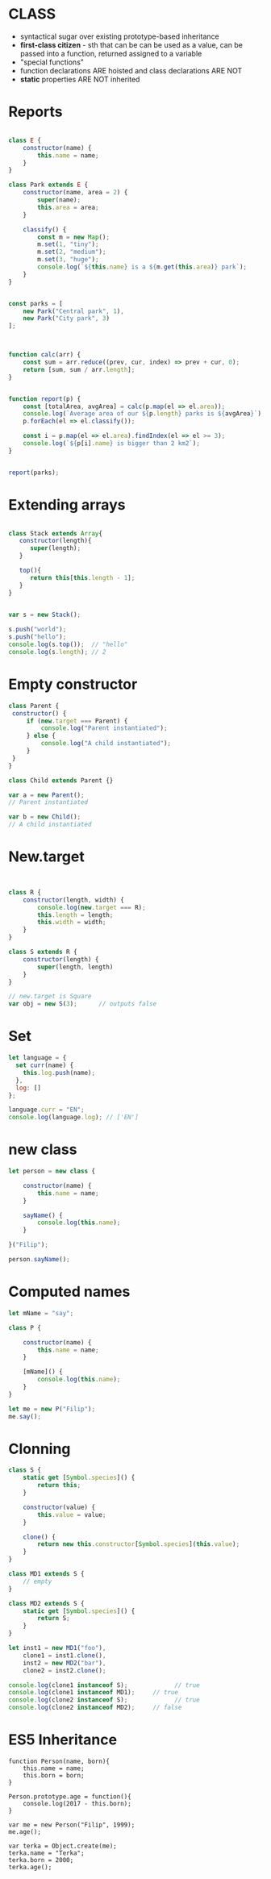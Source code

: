 # CLASS
* syntactical sugar over existing prototype-based inheritance
* **first-class citizen** - sth that can be can be used as a value, can be passed into a function, returned assigned to a variable
* "special functions"
* function declarations ARE hoisted and class declarations ARE NOT
* **static** properties ARE NOT inherited

# Reports
```js

class E {
    constructor(name) {
        this.name = name;
    }
}

class Park extends E {
    constructor(name, area = 2) {
        super(name);
        this.area = area;
    }

    classify() {
        const m = new Map();
        m.set(1, "tiny");
        m.set(2, "medium");
        m.set(3, "huge");
        console.log(`${this.name} is a ${m.get(this.area)} park`);
    }
}


const parks = [
    new Park("Central park", 1),
    new Park("City park", 3)
];



function calc(arr) {
    const sum = arr.reduce((prev, cur, index) => prev + cur, 0);
    return [sum, sum / arr.length];
}


function report(p) {
    const [totalArea, avgArea] = calc(p.map(el => el.area));
    console.log(`Average area of our ${p.length} parks is ${avgArea}`);
    p.forEach(el => el.classify());

    const i = p.map(el => el.area).findIndex(el => el >= 3);
    console.log(`${p[i].name} is bigger than 2 km2`);
}


report(parks);
 ```


# Extending arrays
```javascript

class Stack extends Array{
   constructor(length){
      super(length);
   }

   top(){
      return this[this.length - 1];
   }
}
    

var s = new Stack();   

s.push("world");
s.push("hello");
console.log(s.top());  // "hello"
console.log(s.length); // 2
   ```
   
 # Empty constructor
   ```javascript
class Parent {
    constructor() {
        if (new.target === Parent) {
            console.log("Parent instantiated");
        } else {
            console.log("A child instantiated");
        }
    }
}

class Child extends Parent {}

var a = new Parent();
// Parent instantiated

var b = new Child();
// A child instantiated
```

# New.target
```js


class R {
    constructor(length, width) {
        console.log(new.target === R);
        this.length = length;
        this.width = width;
    }
}

class S extends R {
    constructor(length) {
        super(length, length)
    }
}

// new.target is Square
var obj = new S(3);      // outputs false
```


# Set
```javascript
let language = {
  set curr(name) {
    this.log.push(name);
  },
  log: []
};

language.curr = "EN";
console.log(language.log); // ['EN']

```



# new class

```javascript
let person = new class {

    constructor(name) {
        this.name = name;
    }

    sayName() {
        console.log(this.name);
    }

}("Filip");

person.sayName();  
```
# Computed names
```javascript
let mName = "say";

class P {

    constructor(name) {
        this.name = name;
    }

    [mName]() {
        console.log(this.name);
    }
}

let me = new P("Filip");
me.say();    
```


# Clonning
```js
class S {
    static get [Symbol.species]() {
        return this;
    }

    constructor(value) {
        this.value = value;
    }

    clone() {
        return new this.constructor[Symbol.species](this.value);
    }
}

class MD1 extends S {
    // empty
}

class MD2 extends S {
    static get [Symbol.species]() {
        return S;
    }
}

let inst1 = new MD1("foo"),
    clone1 = inst1.clone(),
    inst2 = new MD2("bar"),
    clone2 = inst2.clone();

console.log(clone1 instanceof S);             // true
console.log(clone1 instanceof MD1);     // true
console.log(clone2 instanceof S);             // true
console.log(clone2 instanceof MD2);     // false


```

# ES5 Inheritance


```
function Person(name, born){
    this.name = name;
    this.born = born;
}

Person.prototype.age = function(){
    console.log(2017 - this.born);
}

var me = new Person("Filip", 1999);
me.age();

var terka = Object.create(me);
terka.name = "Terka";
terka.born = 2000;
terka.age();
```
